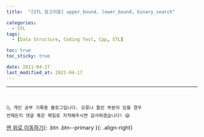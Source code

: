 ```yaml
---
title:  "[STL 알고리즘] upper_bound, lower_bound, binary_search" 

categories:
  - STL
tags:
  - [Data Structure, Coding Test, Cpp, STL]

toc: true
toc_sticky: true

date: 2021-04-17
last_modified_at: 2021-04-17
---
```


***
<br>

    🌜 개인 공부 기록용 블로그입니다. 오류나 틀린 부분이 있을 경우 
    언제든지 댓글 혹은 메일로 지적해주시면 감사하겠습니다! 😄

[맨 위로 이동하기](#){: .btn .btn--primary }{: .align-right}